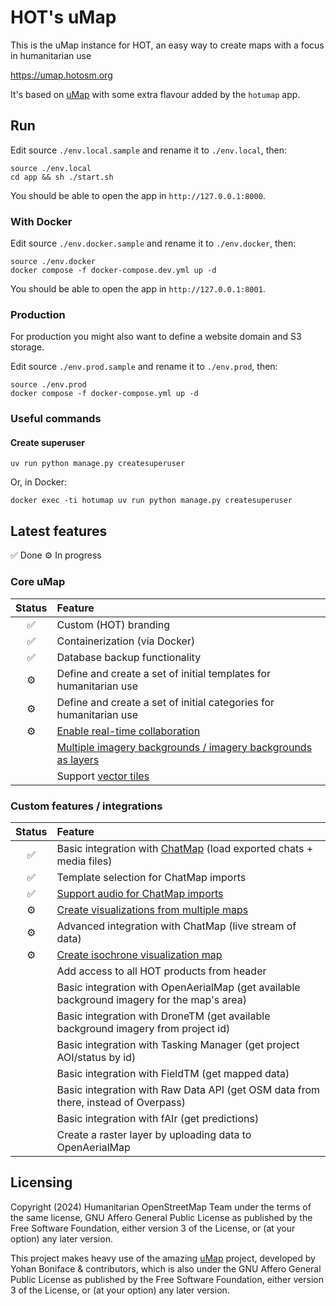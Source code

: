 # HOT's uMap

This is the uMap instance for HOT, an easy way to create maps
with a focus in humanitarian use

https://umap.hotosm.org

It's based on [uMap](https://github.com/umap-project/umap/)
with some extra flavour added by the `hotumap` app.

## Run

Edit source `./env.local.sample` and rename it to `./env.local`, then:

```
source ./env.local
cd app && sh ./start.sh
```

You should be able to open the app in `http://127.0.0.1:8000`.

### With Docker

Edit source `./env.docker.sample` and rename it to `./env.docker`, then:

```
source ./env.docker
docker compose -f docker-compose.dev.yml up -d
```

You should be able to open the app in `http://127.0.0.1:8001`.

### Production

For production you might also want to define a website domain and S3 storage.

Edit source `./env.prod.sample` and rename it to `./env.prod`, then:

```
source ./env.prod
docker compose -f docker-compose.yml up -d
```

### Useful commands

#### Create superuser

```
uv run python manage.py createsuperuser
```

Or, in Docker:

```
docker exec -ti hotumap uv run python manage.py createsuperuser
```

## Latest features

✅ Done
⚙️ In progress

### Core uMap

<!-- prettier-ignore-start -->
| Status | Feature |
|:--:| :-- |
|✅| Custom (HOT) branding |
|✅| Containerization (via Docker) |
|✅| Database backup functionality |
|⚙️| Define and create a set of initial templates for humanitarian use |
|⚙️| Define and create a set of initial categories for humanitarian use |
|⚙️| [Enable real-time collaboration](https://github.com/hotosm/umap/issues/3) |
| | [Multiple imagery backgrounds / imagery backgrounds as layers](https://github.com/hotosm/umap/issues/5) |
| | Support [vector tiles](https://github.com/umap-project/umap/issues/1634)

### Custom features / integrations

<!-- prettier-ignore-start -->
| Status | Feature |
|:--:| :-- |
|✅| Basic integration with [ChatMap](https://chatmap.hotosm.org) (load exported chats + media files) |
|✅| Template selection for ChatMap imports
|✅| [Support audio for ChatMap imports](https://github.com/hotosm/umap/issues/6)
|⚙️| [Create visualizations from multiple maps](https://github.com/hotosm/umap/issues/11)
|⚙️| Advanced integration with ChatMap (live stream of data) |
|⚙️| [Create isochrone visualization map](https://github.com/hotosm/umap/issues/10)
| | Add access to all HOT products from header |
| | Basic integration with OpenAerialMap (get available background imagery for the map's area) |
| | Basic integration with DroneTM (get available background imagery from project id) |
| | Basic integration with Tasking Manager (get project AOI/status by id) |
| | Basic integration with FieldTM (get mapped data) |
| | Basic integration with Raw Data API (get OSM data from there, instead of Overpass) |
| | Basic integration with fAIr (get predictions) |
| | Create a raster layer by uploading data to OpenAerialMap |

## Licensing

Copyright (2024) Humanitarian OpenStreetMap Team under the terms of the same license, GNU Affero General Public License as published by the Free Software Foundation, either version 3 of the License, or (at your option) any later version.

This project makes heavy use of the amazing [uMap](https://github.com/umap-project/umap) project, developed by Yohan Boniface & contributors, which is also under the GNU Affero General Public License as published by the Free Software Foundation, either version 3 of the License, or (at your option) any later version.
